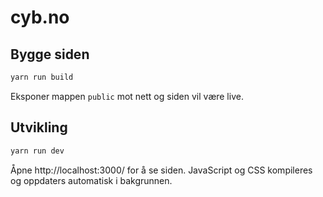 # cyb.no

## Bygge siden
```bash
yarn run build
```

Eksponer mappen `public` mot nett og siden vil være live.

## Utvikling
```bash
yarn run dev
```

Åpne http://localhost:3000/ for å se siden. JavaScript og CSS kompileres og oppdaters automatisk i bakgrunnen.
